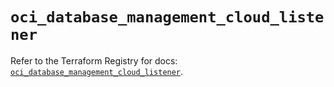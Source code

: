 # `oci_database_management_cloud_listener`

Refer to the Terraform Registry for docs: [`oci_database_management_cloud_listener`](https://registry.terraform.io/providers/oracle/oci/7.19.0/docs/resources/database_management_cloud_listener).
